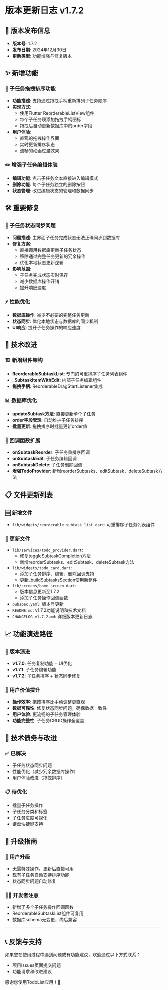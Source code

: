 # 版本更新日志 v1.7.2

## 🚀 版本发布信息
- **版本号**: 1.7.2  
- **发布日期**: 2024年12月30日
- **更新类型**: 功能增强与修复版本

## ✨ 新增功能

### 🔄 子任务拖拽排序功能
- **功能描述**: 支持通过拖拽手柄重新排列子任务顺序
- **实现方式**: 
  - 使用Flutter ReorderableListView组件
  - 每个子任务项添加拖拽手柄图标
  - 拖拽后自动更新数据库中的order字段
- **用户体验**:
  - 直观的拖拽操作界面
  - 实时更新排序状态
  - 流畅的动画过渡效果

### ✏️ 增强子任务编辑体验
- **编辑功能**: 点击子任务文本直接进入编辑模式
- **删除功能**: 每个子任务独立的删除按钮
- **状态管理**: 改进编辑状态的管理和数据同步

## 🛠️ 重要修复

### 💾 子任务状态同步问题
- **问题描述**: 主界面子任务完成状态无法正确同步到数据库
- **修复方案**: 
  - 直接调用数据库更新子任务状态
  - 移除通过完整任务更新的冗余操作
  - 优化本地状态更新逻辑
- **影响范围**: 
  - 子任务完成状态实时保存
  - 减少数据库操作开销
  - 提升响应速度

### ⚡ 性能优化
- **数据库操作**: 减少不必要的完整任务更新
- **状态同步**: 优化本地状态与数据库的同步机制
- **UI响应**: 提升子任务操作的响应速度

## 🔧 技术改进

### 🏗️ 新增组件架构
- **ReorderableSubtaskList**: 专门的可重排序子任务列表组件
- **_SubtaskItemWithEdit**: 内部子任务编辑组件
- **拖拽手柄**: ReorderableDragStartListener集成

### 📊 数据库优化
- **updateSubtask方法**: 直接更新单个子任务
- **order字段管理**: 自动维护子任务排序
- **批量更新**: 拖拽排序时批量更新order值

### 🎯 回调函数扩展
- **onSubtaskReorder**: 子任务重排序回调
- **onSubtaskEdit**: 子任务编辑回调
- **onSubtaskDelete**: 子任务删除回调
- **增强TodoProvider**: 新增reorderSubtasks、editSubtask、deleteSubtask方法

## 📋 文件更新列表

### 🆕 新增文件
- `lib/widgets/reorderable_subtask_list.dart`: 可重排序子任务列表组件

### 🔄 更新文件
- `lib/services/todo_provider.dart`: 
  - 修复toggleSubtaskCompletion方法
  - 新增reorderSubtasks、editSubtask、deleteSubtask方法
- `lib/widgets/todo_card.dart`: 
  - 添加子任务排序、编辑、删除回调支持
  - 更新_buildSubtasksSection使用新组件
- `lib/screens/home_screen.dart`: 
  - 版本信息更新至1.7.2
  - 添加子任务操作回调函数
- `pubspec.yaml`: 版本号更新
- `README.md`: v1.7.2功能说明和技术文档
- `CHANGELOG_v1.7.2.md`: 详细版本更新日志

## 📈 功能演进路径

### 🔄 版本演进
- **v1.7.0**: 任务复制功能 + UI优化
- **v1.7.1**: 子任务编辑功能
- **v1.7.2**: 子任务排序 + 状态同步修复

### 🎯 用户价值提升
- **操作效率**: 拖拽排序比手动调整更直观
- **数据可靠性**: 修复状态同步问题，确保数据一致性
- **用户体验**: 更流畅的子任务管理体验
- **功能完整性**: 子任务CRUD操作全覆盖

## 🔮 技术债务与改进

### ✅ 已解决
- 子任务状态同步问题
- 性能优化（减少冗余数据库操作）
- 用户体验改进（拖拽排序）

### 📋 待优化
- 批量子任务操作
- 子任务分类和标签
- 子任务进度可视化
- 键盘快捷键支持

## 🔧 升级指南

### 📱 用户升级
- 无需特殊操作，更新后直接可用
- 现有子任务自动支持排序功能
- 状态同步问题自动修复

### 👨‍💻 开发者注意
- 新增了多个子任务操作回调函数
- ReorderableSubtaskList组件可复用
- 数据库schema无变更，向后兼容

---

## 📞 反馈与支持

如果您在使用过程中遇到问题或有功能建议，欢迎通过以下方式联系：
- 项目Issues页面提交问题
- 功能请求和改进建议

感谢您使用TodoList应用！🎉
